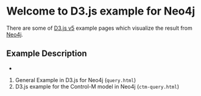 # Welcome to D3.js example for Neo4j
There are some of [D3.js v5](https://d3js.org/) example pages which visualize the result from [Neo4j](https://neo4j.com/).

## Example Description
- 
1. General Example in D3.js for Neo4j (`query.html`)
2. D3.js example for the Control-M model in Neo4j (`ctm-query.html`)
